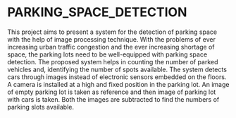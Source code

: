 # PARKING_SPACE_DETECTION
This project aims to present a system for the detection of parking space with the help of image processing technique. With the problems of ever increasing urban traffic congestion and the ever increasing shortage of space, the parking lots need to be well-equipped with parking space detection. The proposed system helps in counting the number of parked vehicles and, identifying the number of spots available. The system detects cars through images instead of electronic sensors embedded on the floors. A camera is installed at a high and fixed position in the parking lot. An image of empty parking lot is taken as reference and then image of parking lot with cars is taken. Both the images are subtracted to find the numbers of parking slots available.
